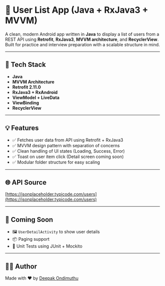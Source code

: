 # 👥 User List App (Java + RxJava3 + MVVM)

A clean, modern Android app written in **Java** to display a list of users from a REST API using **Retrofit**, **RxJava3**, **MVVM architecture**, and **RecyclerView**. Built for practice and interview preparation with a scalable structure in mind.

---

## 🔧 Tech Stack

- **Java**
- **MVVM Architecture**
- **Retrofit 2.11.0**
- **RxJava3 + RxAndroid**
- **ViewModel + LiveData**
- **ViewBinding**
- **RecyclerView**

---

## 💡 Features

- ✅ Fetches user data from API using Retrofit + RxJava3  
- ✅ MVVM design pattern with separation of concerns  
- ✅ Clean handling of UI states (Loading, Success, Error)  
- ✅ Toast on user item click (Detail screen coming soon)  
- ✅ Modular folder structure for easy scaling  

---

## 🌐 API Source

[https://jsonplaceholder.typicode.com/users](https://jsonplaceholder.typicode.com/users)

---

## 📌 Coming Soon

- 🖼 `UserDetailActivity` to show user details  
- 📦 Paging support  
- 🧪 Unit Tests using JUnit + Mockito  

---

## 👨‍💻 Author

Made with ❤️ by [Deepak Ondimuthu](https://github.com/MeteorBlitz)
